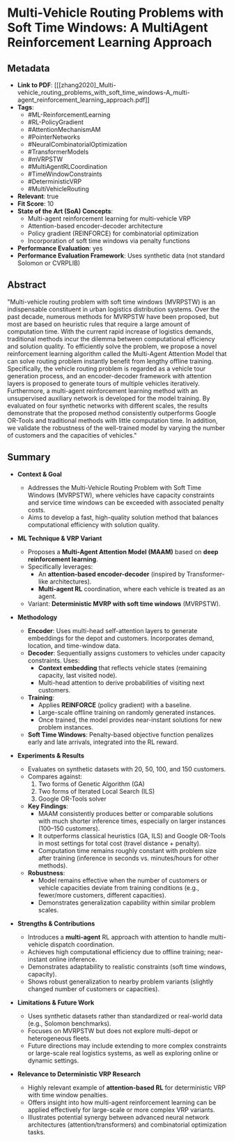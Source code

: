# Multi-Vehicle Routing Problems with Soft Time Windows: A MultiAgent Reinforcement Learning Approach

## Metadata
- **Link to PDF**: [[[zhang2020]_Multi-vehicle_routing_problems_with_soft_time_windows-A_multi-agent_reinforcement_learning_approach.pdf]]
- **Tags**:
  - #ML-ReinforcementLearning
  - #RL-PolicyGradient
  - #AttentionMechanismAM
  - #PointerNetworks
  - #NeuralCombinatorialOptimization
  - #TransformerModels
  - #mVRPSTW
  - #MultiAgentRLCoordination
  - #TimeWindowConstraints
  - #DeterministicVRP
  - #MultiVehicleRouting
- **Relevant**: true  
- **Fit Score**: 10  
- **State of the Art (SoA) Concepts**:
  - Multi-agent reinforcement learning for multi-vehicle VRP
  - Attention-based encoder-decoder architecture
  - Policy gradient (REINFORCE) for combinatorial optimization
  - Incorporation of soft time windows via penalty functions
- **Performance Evaluation**: yes  
- **Performance Evaluation Framework**: Uses synthetic data (not standard Solomon or CVRPLIB)

## Abstract
"Multi-vehicle routing problem with soft time windows (MVRPSTW) is an indispensable constituent in urban logistics distribution systems. Over the past decade, numerous methods for MVRPSTW have been proposed, but most are based on heuristic rules that require a large amount of computation time. With the current rapid increase of logistics demands, traditional methods incur the dilemma between computational efficiency and solution quality. To efficiently solve the problem, we propose a novel reinforcement learning algorithm called the Multi-Agent Attention Model that can solve routing problem instantly benefit from lengthy offline training. Specifically, the vehicle routing problem is regarded as a vehicle tour generation process, and an encoder-decoder framework with attention layers is proposed to generate tours of multiple vehicles iteratively. Furthermore, a multi-agent reinforcement learning method with an unsupervised auxiliary network is developed for the model training. By evaluated on four synthetic networks with different scales, the results demonstrate that the proposed method consistently outperforms Google OR-Tools and traditional methods with little computation time. In addition, we validate the robustness of the well-trained model by varying the number of customers and the capacities of vehicles."

## Summary
- **Context & Goal**
  - Addresses the Multi-Vehicle Routing Problem with Soft Time Windows (MVRPSTW), where vehicles have capacity constraints and service time windows can be exceeded with associated penalty costs.
  - Aims to develop a fast, high-quality solution method that balances computational efficiency with solution quality.

- **ML Technique & VRP Variant**
  - Proposes a **Multi-Agent Attention Model (MAAM)** based on **deep reinforcement learning**.
  - Specifically leverages:
    - An **attention-based encoder-decoder** (inspired by Transformer-like architectures).
    - **Multi-agent RL** coordination, where each vehicle is treated as an agent.
  - Variant: **Deterministic MVRP with soft time windows** (MVRPSTW).

- **Methodology**
  - **Encoder**: Uses multi-head self-attention layers to generate embeddings for the depot and customers. Incorporates demand, location, and time-window data.
  - **Decoder**: Sequentially assigns customers to vehicles under capacity constraints. Uses:
    - **Context embedding** that reflects vehicle states (remaining capacity, last visited node).
    - Multi-head attention to derive probabilities of visiting next customers.
  - **Training**:  
    - Applies **REINFORCE** (policy gradient) with a baseline.  
    - Large-scale offline training on randomly generated instances.  
    - Once trained, the model provides near-instant solutions for new problem instances.
  - **Soft Time Windows**: Penalty-based objective function penalizes early and late arrivals, integrated into the RL reward.

- **Experiments & Results**
  - Evaluates on synthetic datasets with 20, 50, 100, and 150 customers.
  - Compares against:
    1. Two forms of Genetic Algorithm (GA)
    2. Two forms of Iterated Local Search (ILS)
    3. Google OR-Tools solver
  - **Key Findings**:
    - MAAM consistently produces better or comparable solutions with much shorter inference times, especially on larger instances (100–150 customers).
    - It outperforms classical heuristics (GA, ILS) and Google OR-Tools in most settings for total cost (travel distance + penalty).
    - Computation time remains roughly constant with problem size after training (inference in seconds vs. minutes/hours for other methods).
  - **Robustness**:
    - Model remains effective when the number of customers or vehicle capacities deviate from training conditions (e.g., fewer/more customers, different capacities).  
    - Demonstrates generalization capability within similar problem scales.

- **Strengths & Contributions**
  - Introduces a **multi-agent** RL approach with attention to handle multi-vehicle dispatch coordination.
  - Achieves high computational efficiency due to offline training; near-instant online inference.
  - Demonstrates adaptability to realistic constraints (soft time windows, capacity).
  - Shows robust generalization to nearby problem variants (slightly changed number of customers or capacities).

- **Limitations & Future Work**
  - Uses synthetic datasets rather than standardized or real-world data (e.g., Solomon benchmarks).
  - Focuses on MVRPSTW but does not explore multi-depot or heterogeneous fleets.
  - Future directions may include extending to more complex constraints or large-scale real logistics systems, as well as exploring online or dynamic settings.

- **Relevance to Deterministic VRP Research**
  - Highly relevant example of **attention-based RL** for deterministic VRP with time window penalties.
  - Offers insight into how multi-agent reinforcement learning can be applied effectively for large-scale or more complex VRP variants.
  - Illustrates potential synergy between advanced neural network architectures (attention/transformers) and combinatorial optimization tasks.